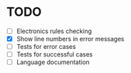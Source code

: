 TODO
====

- [ ] Electronics rules checking
- [X] Show line numbers in error messages
- [ ] Tests for error cases
- [ ] Tests for successful cases
- [ ] Language documentation